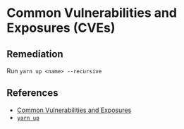 # Common Vulnerabilities and Exposures (CVEs)

## Remediation

Run `yarn up <name> --recursive`

## References

- [Common Vulnerabilities and Exposures](https://en.wikipedia.org/wiki/Common_Vulnerabilities_and_Exposures)
- [`yarn up`](https://yarnpkg.com/cli/up)
